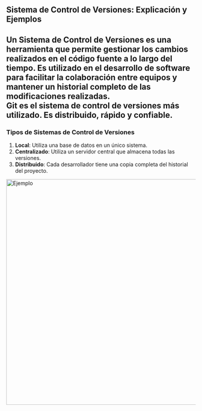 ## Sistema de Control de Versiones: Explicación y Ejemplos

Un Sistema de Control de Versiones es una herramienta que permite gestionar los cambios realizados en el código fuente a lo largo del tiempo. Es utilizado en el desarrollo de software para facilitar la colaboración entre equipos y mantener un historial completo de las modificaciones realizadas.  
**Git** es el sistema de control de versiones más utilizado. Es distribuido, rápido y confiable.
---

### Tipos de Sistemas de Control de Versiones
1. **Local**: Utiliza una base de datos en un único sistema.  
2. **Centralizado**: Utiliza un servidor central que almacena todas las versiones.  
3. **Distribuido**: Cada desarrollador tiene una copia completa del historial del proyecto.  

<img src="https://3.bp.blogspot.com/-I3HKjh_7wnk/V70SVP7WUeI/AAAAAAAABb0/O8uJT-F1J8wgkWYSm0uwf6LA6NMU4MOiwCLcB/s1600/Sin-t%25C3%25ADtulo-1.jpg" alt="Ejemplo" width="600" />


